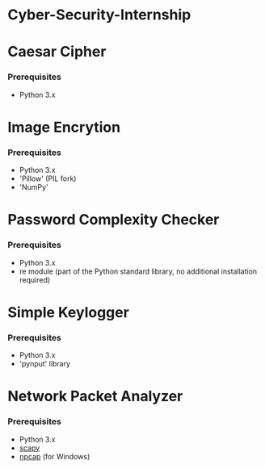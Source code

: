 # Cyber-Security-Internship

# Caesar Cipher
### Prerequisites
- Python 3.x

# Image Encrytion
### Prerequisites
- Python 3.x
- 'Pillow' (PIL fork)
- 'NumPy'

# Password Complexity Checker
### Prerequisites
- Python 3.x
- re module (part of the Python standard library, no additional installation required)

# Simple Keylogger
### Prerequisites
- Python 3.x
- 'pynput' library

# Network Packet Analyzer
### Prerequisites
- Python 3.x
- [scapy](https://scapy.net/)
- [npcap](https://nmap.org/npcap/) (for Windows)